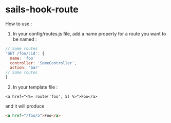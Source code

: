 # sails-hook-route

How to use :

1) In your config/routes.js file, add a name property for a route you want to be named :

```js
// Some routes
'GET /foo/:id': {
  name: 'foo'
  controller: 'SomeController',
  action: 'bar'
// Some routes
}
```

2) In your template file :

```ejs
<a href="<%= route('foo', 5) %>">Foo</a>
```

and it will produce

```html
<a href="/foo/5">Foo</a>
```
